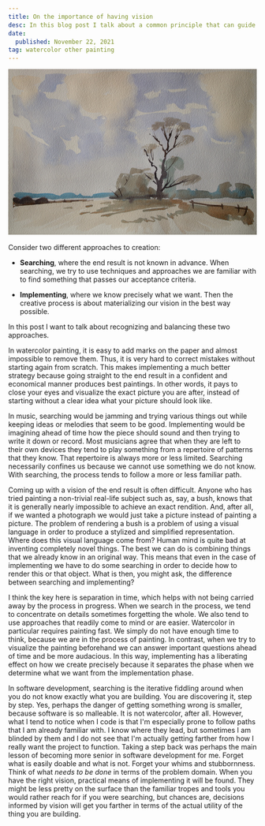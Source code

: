 ```yaml
---
title: On the importance of having vision
desc: In this blog post I talk about a common principle that can guide creation in various domains such as art and software development.
date:
  published: November 22, 2021
tag: watercolor other painting
---
```


![A painting with a tree](/static/img/painting-with-a-tree.jpg)

Consider two different approaches to creation:

* **Searching**, where the end result is not known in advance. When
  searching, we try to use techniques and approaches we are familiar with to
  find something that passes our acceptance criteria.

* **Implementing**, where we know precisely what we want. Then the creative
  process is about materializing our vision in the best way possible.

In this post I want to talk about recognizing and balancing these two
approaches.

In watercolor painting, it is easy to add marks on the paper and almost
impossible to remove them. Thus, it is very hard to correct mistakes without
starting again from scratch. This makes implementing a much better strategy
because going straight to the end result in a confident and economical
manner produces best paintings. In other words, it pays to close your eyes
and visualize the exact picture you are after, instead of starting without a
clear idea what your picture should look like.

In music, searching would be jamming and trying various things out while
keeping ideas or melodies that seem to be good. Implementing would be
imagining ahead of time how the piece should sound and then trying to write
it down or record. Most musicians agree that when they are left to their own
devices they tend to play something from a repertoire of patterns that they
know. That repertoire is always more or less limited. Searching necessarily
confines us because we cannot use something we do not know. With searching,
the process tends to follow a more or less familiar path.

Coming up with a vision of the end result is often difficult. Anyone who has
tried painting a non-trivial real-life subject such as, say, a bush, knows
that it is generally nearly impossible to achieve an exact rendition. And,
after all, if we wanted a photograph we would just take a picture instead of
painting a picture. The problem of rendering a bush is a problem of using a
visual language in order to produce a stylized and simplified
representation. Where does this visual language come from? Human mind is
quite bad at inventing completely novel things. The best we can do is
combining things that we already know in an original way. This means that
even in the case of implementing we have to do some searching in order to
decide how to render this or that object. What is then, you might ask, the
difference between searching and implementing?

I think the key here is separation in time, which helps with not being
carried away by the process in progress. When we search in the process, we
tend to concentrate on details sometimes forgetting the whole. We also tend
to use approaches that readily come to mind or are easier. Watercolor in
particular requires painting fast. We simply do not have enough time to
think, because we are in the process of painting. In contrast, when we try
to visualize the painting beforehand we can answer important questions ahead
of time and be more audacious. In this way, implementing has a liberating
effect on how we create precisely because it separates the phase when we
determine what we want from the implementation phase.

In software development, searching is the iterative fiddling around when you
do not know exactly what you are building. You are discovering it, step by
step. Yes, perhaps the danger of getting something wrong is smaller, because
software is so malleable. It is not watercolor, after all. However, what I
tend to notice when I code is that I'm especially prone to follow paths that
I am already familiar with. I know where they lead, but sometimes I am
blinded by them and I do not see that I'm actually getting farther from how
I really want the project to function. Taking a step back was perhaps the
main lesson of becoming more senior in software development for me. Forget
what is easily doable and what is not. Forget your whims and stubbornness.
Think of what *needs to be done* in terms of the problem domain. When you
have the right vision, practical means of implementing it will be found.
They might be less pretty on the surface than the familiar tropes and tools
you would rather reach for if you were searching, but chances are, decisions
informed by vision will get you farther in terms of the actual utility of
the thing you are building.
